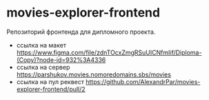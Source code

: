 # movies-explorer-frontend

Репозиторий фронтенда для дипломного проекта. 
- ссылка на макет https://www.figma.com/file/zdnTOcxZmgRSuUICNfmIif/Diploma-(Copy)?node-id=932%3A4336
- ссылка на сервер https://parshukov.movies.nomoredomains.sbs/movies
- ссылка на пул реквест https://github.com/AlexandrPar/movies-explorer-frontend/pull/2